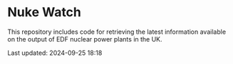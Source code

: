 # Nuke Watch

This repository includes code for retrieving the latest information available on the output of EDF nuclear power plants in the UK.

Last updated: 2024-09-25 18:18